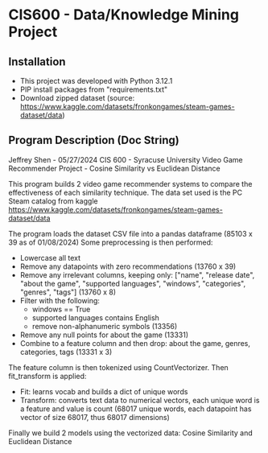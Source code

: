 # CIS600 - Data/Knowledge Mining Project

## Installation
- This project was developed with Python 3.12.1
- PIP install packages from "requirements.txt"
- Download zipped dataset (source: https://www.kaggle.com/datasets/fronkongames/steam-games-dataset/data)

## Program Description (Doc String)
Jeffrey Shen - 05/27/2024
CIS 600 - Syracuse University
Video Game Recommender Project - Cosine Similarity vs Euclidean Distance

This program builds 2 video game recommender systems to compare the effectiveness of each similarity technique.
The data set used is the PC Steam catalog from kaggle https://www.kaggle.com/datasets/fronkongames/steam-games-dataset/data

The program loads the dataset CSV file into a pandas dataframe (85103 x 39 as of 01/08/2024)
Some preprocessing is then performed: 
- Lowercase all text
- Remove any datapoints with zero recommendations (13760 x 39)
- Remove any irrelevant columns, keeping only: ["name", "release date", "about the game", "supported languages", "windows", "categories", "genres", "tags"]
    (13760 x 8)
- Filter with the following:
    - windows == True
    - supported languages contains English
    - remove non-alphanumeric symbols
    (13356)
- Remove any null points for about the game (13331)
- Combine to a feature column and then drop: about the game, genres, categories, tags (13331 x 3)

The feature column is then tokenized using CountVectorizer. 
Then fit_transform is applied:
- Fit: learns vocab and builds a dict of unique words
- Transform: converts text data to numerical vectors, each unique word is a feature and value is count
(68017 unique words, each datapoint has vector of size 68017, thus 68017 dimensions)

Finally we build 2 models using the vectorized data:
Cosine Similarity and Euclidean Distance
